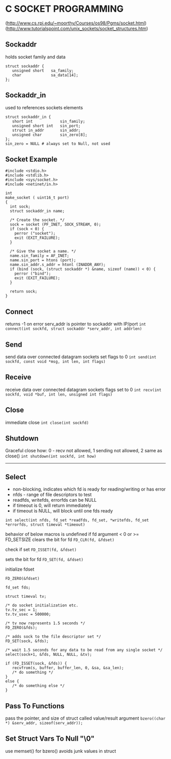 # C SOCKET PROGRAMMING
(http://www.cs.rpi.edu/~moorthy/Courses/os98/Pgms/socket.html)
(http://www.tutorialspoint.com/unix_sockets/socket_structures.htm)

## Sockaddr
holds socket family and data
```
struct sockaddr {
   unsigned short   sa_family;
   char             sa_data[14];
};
```

## Sockaddr_in
used to references sockets elements
```
struct sockaddr_in {
   short int            sin_family;
   unsigned short int   sin_port;
   struct in_addr       sin_addr;
   unsigned char        sin_zero[8];
};
sin_zero = NULL # always set to Null, not used
```

## Socket Example
```
#include <stdio.h>
#include <stdlib.h>
#include <sys/socket.h>
#include <netinet/in.h>

int
make_socket ( uint16_t port)
{
  int sock;
  struct sockaddr_in name;

  /* Create the socket. */
  sock = socket (PF_INET, SOCK_STREAM, 0);
  if (sock < 0) {
    perror ("socket");
    exit (EXIT_FAILURE);
  }

  /* Give the socket a name. */
  name.sin_family = AF_INET;
  name.sin_port = htons (port);
  name.sin_addr.s_addr = htonl (INADDR_ANY);
  if (bind (sock, (struct sockaddr *) &name, sizeof (name)) < 0) {
    perror ("bind");
    exit (EXIT_FAILURE);
  }

  return sock;
}
```

## Connect
returns -1 on error
serv_addr is pointer to sockaddr with IP/port
`int connect(int sockfd, struct sockaddr *serv_addr, int addrlen)`

## Send
send data over connected datagram sockets
set flags to 0
`int send(int sockfd, const void *msg, int len, int flags)`

## Receive
receive data over connected datagram sockets
flags set to 0
`int recv(int sockfd, void *buf, int len, unsigned int flags)`

## Close
immediate close
`int close(int sockfd)`

## Shutdown
Graceful close
how: 0 - recv not allowed, 1 sending not allowed, 2 same as close()
`int shutdown(int sockfd, int how)`

-------------------
## Select
- non-blocking, indicates which fd is ready for reading/writing or has error
- nfds - range of file descriptors to test
- readfds, writefds, errorfds can be NULL
- if timeout is 0, will return immediately
- if timeout is NULL, will block until one fds ready

```
int select(int nfds, fd_set *readfds, fd_set, *writefds, fd_set *errorfds, struct timeval *timeout)
```

behavior of below macros is undefined if fd argument < 0 or >= FD_SETSIZE
clears the bit for fd
`FD_CLR(fd, &fdset)`

check if set
`FD_ISSET(fd, &fdset)`

sets the bit for fd
`FD_SET(fd, &fdset)`

initialize fdset
```
FD_ZERO(&fdset)

fd_set fds;

struct timeval tv;

/* do socket initialization etc.
tv.tv_sec = 1;
tv.tv_usec = 500000;

/* tv now represents 1.5 seconds */
FD_ZERO(&fds);

/* adds sock to the file descriptor set */
FD_SET(sock, &fds);

/* wait 1.5 seconds for any data to be read from any single socket */
select(sock+1, &fds, NULL, NULL, &tv);

if (FD_ISSET(sock, &fds)) {
   recvfrom(s, buffer, buffer_len, 0, &sa, &sa_len);
   /* do something */
}
else {
   /* do something else */
}
```

## Pass To Functions
pass the pointer, and size of struct
called value/result argument
`bzero((char *) &serv_addr, sizeof(serv_addr));`

## Set Struct Vars To Null "\0"
use memset() for bzero()
avoids junk values in struct
